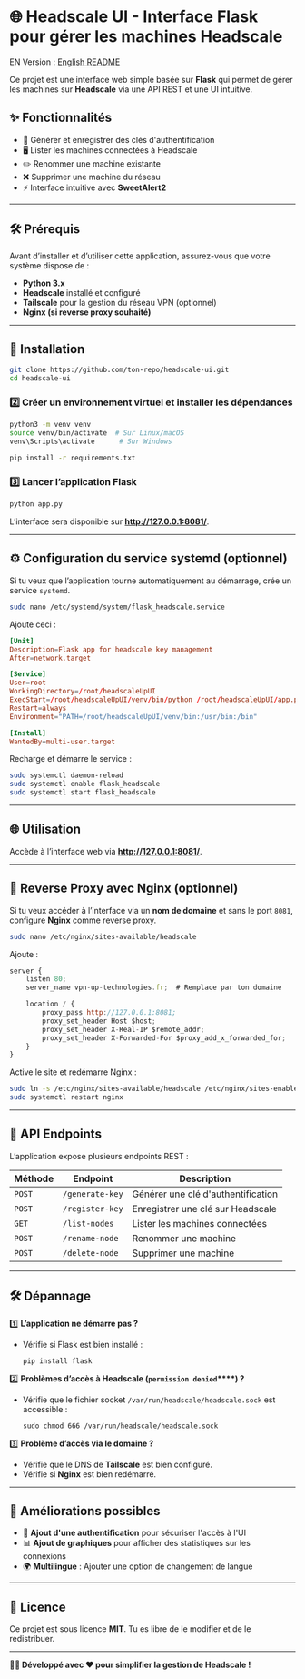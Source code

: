 # 🌐 Headscale UI - Interface Flask pour gérer les machines Headscale

EN Version : [English README](README_EN.md)

Ce projet est une interface web simple basée sur **Flask** qui permet de gérer les machines sur **Headscale** via une API REST et une UI intuitive.

## ✨ **Fonctionnalités**

- 🔑 Générer et enregistrer des clés d'authentification
- 🖥️ Lister les machines connectées à Headscale
- ✏️ Renommer une machine existante
- ❌ Supprimer une machine du réseau
- ⚡ Interface intuitive avec **SweetAlert2**

---

## 🛠 **Prérequis**

Avant d’installer et d’utiliser cette application, assurez-vous que votre système dispose de :

- **Python 3.x**
- **Headscale** installé et configuré
- **Tailscale** pour la gestion du réseau VPN (optionnel)
- **Nginx (si reverse proxy souhaité)**

---

## 🚀 **Installation**

```bash
git clone https://github.com/ton-repo/headscale-ui.git
cd headscale-ui
```

### 2️⃣ Créer un environnement virtuel et installer les dépendances

```bash
python3 -m venv venv
source venv/bin/activate  # Sur Linux/macOS
venv\Scripts\activate      # Sur Windows

pip install -r requirements.txt
```

### 3️⃣ Lancer l’application Flask

```bash
python app.py
```

L’interface sera disponible sur **http://127.0.0.1:8081/**.

---

## ⚙ **Configuration du service systemd (optionnel)**

Si tu veux que l’application tourne automatiquement au démarrage, crée un service `systemd`.

```bash
sudo nano /etc/systemd/system/flask_headscale.service
```

Ajoute ceci :

```toml
[Unit]
Description=Flask app for headscale key management
After=network.target

[Service]
User=root
WorkingDirectory=/root/headscaleUpUI
ExecStart=/root/headscaleUpUI/venv/bin/python /root/headscaleUpUI/app.py
Restart=always
Environment="PATH=/root/headscaleUpUI/venv/bin:/usr/bin:/bin"

[Install]
WantedBy=multi-user.target
```

Recharge et démarre le service :

```bash
sudo systemctl daemon-reload
sudo systemctl enable flask_headscale
sudo systemctl start flask_headscale
```

---

## 🌐 **Utilisation**

Accède à l’interface web via **http://127.0.0.1:8081/**.

---

## 📡 **Reverse Proxy avec Nginx (optionnel)**

Si tu veux accéder à l’interface via un **nom de domaine** et sans le port `8081`, configure **Nginx** comme reverse proxy.

```bash
sudo nano /etc/nginx/sites-available/headscale
```

Ajoute :

```jsx
server {
    listen 80;
    server_name vpn-up-technologies.fr;  # Remplace par ton domaine

    location / {
        proxy_pass http://127.0.0.1:8081;
        proxy_set_header Host $host;
        proxy_set_header X-Real-IP $remote_addr;
        proxy_set_header X-Forwarded-For $proxy_add_x_forwarded_for;
    }
}
```

Active le site et redémarre Nginx :

```bash
sudo ln -s /etc/nginx/sites-available/headscale /etc/nginx/sites-enabled/
sudo systemctl restart nginx
```

---

## 📌 **API Endpoints**

L’application expose plusieurs endpoints REST :

| Méthode | Endpoint | Description |
| --- | --- | --- |
| `POST` | `/generate-key` | Générer une clé d'authentification |
| `POST` | `/register-key` | Enregistrer une clé sur Headscale |
| `GET` | `/list-nodes` | Lister les machines connectées |
| `POST` | `/rename-node` | Renommer une machine |
| `POST` | `/delete-node` | Supprimer une machine |

---

## 🛠 **Dépannage**

1️⃣ **L’application ne démarre pas ?**

- Vérifie si Flask est bien installé :
    
    ```
    pip install flask
    ```
    

2️⃣ **Problèmes d’accès à Headscale (`permission denied`****) ?**

- Vérifie que le fichier socket `/var/run/headscale/headscale.sock` est accessible :
    
    ```
    sudo chmod 666 /var/run/headscale/headscale.sock
    ```
    

3️⃣ **Problème d’accès via le domaine ?**

- Vérifie que le DNS de **Tailscale** est bien configuré.
- Vérifie si **Nginx** est bien redémarré.

---

## 🎯 **Améliorations possibles**

- 🔐 **Ajout d'une authentification** pour sécuriser l'accès à l'UI
- 📊 **Ajout de graphiques** pour afficher des statistiques sur les connexions
- 🌍 **Multilingue** : Ajouter une option de changement de langue

---

## 📜 **Licence**

Ce projet est sous licence **MIT**. Tu es libre de le modifier et de le redistribuer.

---

**👨‍💻 Développé avec ❤️ pour simplifier la gestion de Headscale !**
